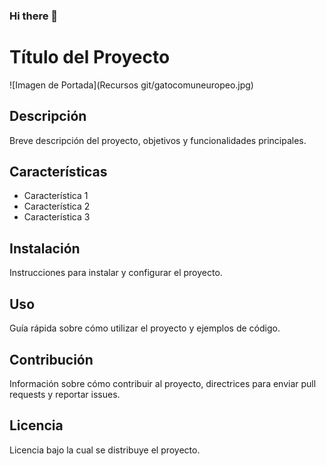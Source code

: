 ### Hi there 👋

<!--
**antocan1/antocan1** is a ✨ _special_ ✨ repository because its `README.md` (this file) appears on your GitHub profile.

Here are some ideas to get you started:

- 🔭 I’m currently working on ...
- 🌱 I’m currently learning ...
- 👯 I’m looking to collaborate on ...
- 🤔 I’m looking for help with ...
- 💬 Ask me about ...
- 📫 How to reach me: ...
- 😄 Pronouns: ...
- ⚡ Fun fact: ...
-->
# Título del Proyecto 

![Imagen de Portada](Recursos git/gatocomuneuropeo.jpg) 

## Descripción 

Breve descripción del proyecto, objetivos y funcionalidades principales. 

## Características 
- Característica 1
- Característica 2
- Característica 3
  
## Instalación 
Instrucciones para instalar y configurar el proyecto. 

## Uso 
Guía rápida sobre cómo utilizar el proyecto y ejemplos de código. 

## Contribución 
Información sobre cómo contribuir al proyecto, directrices para enviar pull requests y reportar issues. 

## Licencia 
Licencia bajo la cual se distribuye el proyecto.
